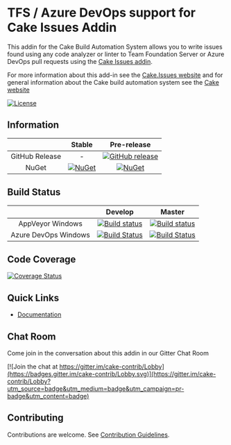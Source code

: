 # TFS / Azure DevOps support for Cake Issues Addin

This addin for the Cake Build Automation System allows you to write issues found using any code
analyzer or linter to Team Foundation Server or Azure DevOps pull requests using
the [Cake Issues addin](https://github.com/cake-contrib/Cake.Issues).

For more information about this add-in see the [Cake.Issues website](https://cake-contrib.github.io/Cake.Issues.Website)
and for general information about the Cake build automation system see the [Cake website](http://cakebuild.net)

[![License](http://img.shields.io/:license-mit-blue.svg)](https://github.com/cake-contrib/Cake.Issues.PullRequests.Tfs/blob/feature/build/LICENSE)

## Information

| | Stable | Pre-release |
|:--:|:--:|:--:|
|GitHub Release|-|[![GitHub release](https://img.shields.io/github/release/cake-contrib/Cake.Issues.PullRequests.Tfs.svg)](https://github.com/cake-contrib/Cake.Issues.PullRequests.Tfs/releases/latest)|
|NuGet|[![NuGet](https://img.shields.io/nuget/v/Cake.Issues.PullRequests.Tfs.svg)](https://www.nuget.org/packages/Cake.Issues.PullRequests.Tfs)|[![NuGet](https://img.shields.io/nuget/vpre/Cake.Issues.PullRequests.Tfs.svg)](https://www.nuget.org/packages/Cake.Issues.PullRequests.Tfs)|

## Build Status

| | Develop | Master |
|:--:|:--:|:--:|
|AppVeyor Windows|[![Build status](https://ci.appveyor.com/api/projects/status/s8t8j2gh6icynkod/branch/develop?svg=true)](https://ci.appveyor.com/project/cakecontrib/cake-issues-pullrequests-tfs/branch/develop)|[![Build status](https://ci.appveyor.com/api/projects/status/s8t8j2gh6icynkod/branch/master?svg=true)](https://ci.appveyor.com/project/cakecontrib/cake-issues-pullrequests-tfs/branch/master)|
|Azure DevOps Windows|[![Build Status](https://dev.azure.com/cake-contrib/Cake.Issues.PullRequests.Tfs/_apis/build/status/cake-contrib.Cake.Issues.PullRequests.Tfs?branchName=develop&jobName=Windows)](https://dev.azure.com/cake-contrib/Cake.Issues.PullRequests.Tfs/_build/latest?definitionId=8&branchName=develop)|[![Build Status](https://dev.azure.com/cake-contrib/Cake.Issues.PullRequests.Tfs/_apis/build/status/cake-contrib.Cake.Issues.PullRequests.Tfs?branchName=master&jobName=Windows)](https://dev.azure.com/cake-contrib/Cake.Issues.PullRequests.Tfs/_build/latest?definitionId=8&branchName=master)|

## Code Coverage

[![Coverage Status](https://coveralls.io/repos/github/cake-contrib/Cake.Issues.PullRequests.Tfs/badge.svg?branch=develop)](https://coveralls.io/github/cake-contrib/Cake.Issues.PullRequests.Tfs?branch=develop)

## Quick Links

- [Documentation](https://cake-contrib.github.io/Cake.Issues.Website)

## Chat Room

Come join in the conversation about this addin in our Gitter Chat Room

[![Join the chat at https://gitter.im/cake-contrib/Lobby](https://badges.gitter.im/cake-contrib/Lobby.svg)](https://gitter.im/cake-contrib/Lobby?utm_source=badge&utm_medium=badge&utm_campaign=pr-badge&utm_content=badge)

## Contributing

Contributions are welcome. See [Contribution Guidelines](CONTRIBUTING.md).
